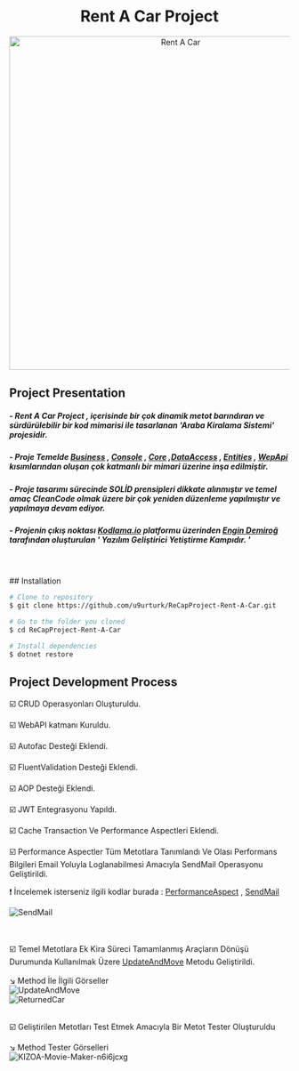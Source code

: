 <h1 align="center">Rent A Car Project </h1> 

<p align="center">
  <img src="http://clipart-library.com/images/8czr74qEi.jpg" width="600" alt="Rent A Car">
</p>


## Project Presentation
##### - Rent A Car Project , içerisinde bir çok dinamik metot barındıran ve sürdürülebilir bir kod mimarisi ile tasarlanan 'Araba Kiralama Sistemi' projesidir.   
##### - Proje Temelde [Business](https://github.com/u9urturk/ReCapProject-Rent-A-Car/tree/master/Business) , [Console](https://github.com/u9urturk/ReCapProject-Rent-A-Car/tree/master/Console) , [Core](https://github.com/u9urturk/ReCapProject-Rent-A-Car/tree/master/Core) ,[DataAccess](https://github.com/u9urturk/ReCapProject-Rent-A-Car/tree/master/DataAccess) , [Entities](https://github.com/u9urturk/ReCapProject-Rent-A-Car/tree/master/Entities) , [WepApi](https://github.com/u9urturk/ReCapProject-Rent-A-Car/tree/master/WepAPI) kısımlarından oluşan çok katmanlı bir mimari üzerine inşa edilmiştir.
##### - Proje tasarımı sürecinde SOLİD prensipleri dikkate alınmıştır ve temel amaç CleanCode olmak üzere bir çok yeniden düzenleme yapılmıştır ve yapılmaya devam ediyor.
##### - Projenin çıkış noktası [Kodlama.io](https://www.kodlama.io/p/yazilim-gelistirici-yetistirme-kampi) platformu üzerinden [Engin Demiroğ](https://github.com/engindemirog) tarafından oluşturulan ' Yazılım Geliştirici Yetiştirme Kampıdır. '
<br>
<br>
## Installation

```bash
# Clone to repository
$ git clone https://github.com/u9urturk/ReCapProject-Rent-A-Car.git

# Go to the folder you cloned
$ cd ReCapProject-Rent-A-Car

# Install dependencies
$ dotnet restore
```


## Project Development Process
☑️ CRUD Operasyonları Oluşturuldu.   

☑️ WebAPI katmanı Kuruldu.   

☑️ Autofac Desteği Eklendi.    

☑️ FluentValidation Desteği Eklendi.    

☑️ AOP Desteği Eklendi.    

☑️ JWT Entegrasyonu Yapıldı.    

☑️ Cache Transaction Ve Performance Aspectleri Eklendi.    

☑️ Performance Aspectler Tüm Metotlara Tanımlandı Ve Olası Performans Bilgileri Email Yoluyla Loglanabilmesi Amacıyla SendMail Operasyonu Geliştirildi.    

❗ İncelemek isterseniz ilgili kodlar burada : [PerformanceAspect](https://github.com/u9urturk/ReCapProject-Rent-A-Car/blob/master/Core/Aspects/Autofac/Performance/PerformanceAspect.cs) , [SendMail](https://github.com/u9urturk/ReCapProject-Rent-A-Car/tree/master/Core/Utilities/SendMail)     

![SendMail](https://user-images.githubusercontent.com/77547474/110551225-3150ba00-8146-11eb-94e6-97bd155291dc.PNG)        
         <br>
      <br>
       
       
        
☑️ Temel Metotlara Ek Kira Süreci Tamamlanmış Araçların Dönüşü Durumunda Kullanılmak Üzere [UpdateAndMove](https://github.com/u9urturk/ReCapProject-Rent-A-Car/blob/master/Core/DataAccess/EntityFramework/EfEntityRepositoryBase.cs) Metodu Geliştirildi.    
<br>
      ↘️ Method İle İlgili Görseller      
            ![UpdateAndMove](https://user-images.githubusercontent.com/77547474/110555188-3107ed00-814d-11eb-9f7e-29d75b79f773.PNG)     
            ![ReturnedCar](https://user-images.githubusercontent.com/77547474/110555522-c7d4a980-814d-11eb-845c-a24e008eb037.PNG)    
            
<br>
☑️ Geliştirilen Metotları Test Etmek Amacıyla Bir Metot Tester Oluşturuldu  
    
   ↘️ Method Tester Görselleri    
   ![KIZOA-Movie-Maker-n6i6jcxg](https://media.giphy.com/media/HvKsU2ARRo4mnn46QB/giphy.gif)
     




    



